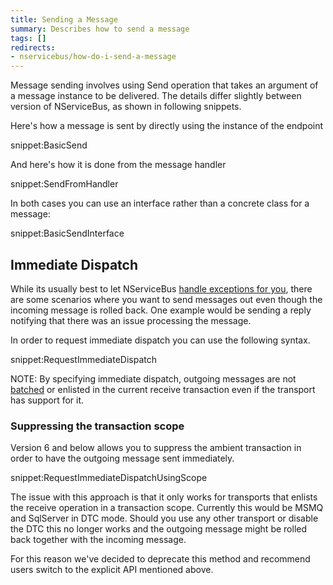 ```yaml
---
title: Sending a Message
summary: Describes how to send a message
tags: []
redirects:
- nservicebus/how-do-i-send-a-message
---
```


Message sending involves using Send operation that takes an argument of a message instance to be delivered. The details differ slightly between version of NServiceBus, as shown in following snippets.

Here's how a message is sent by directly using the instance of the endpoint

snippet:BasicSend

And here's how it is done from the message handler

snippet:SendFromHandler

In both cases you can use an interface rather than a concrete class for a message:

snippet:BasicSendInterface

## Immediate Dispatch

While its usually best to let NServiceBus [handle exceptions for you](/nservicebus/errors), there are some scenarios where you want to send messages out even though the incoming message is rolled back. One example would be sending a reply notifying that there was an issue processing the message. 

In order to request immediate dispatch you can use the following syntax.

snippet:RequestImmediateDispatch

NOTE: By specifying immediate dispatch, outgoing messages are not [batched](/nservicebus/messaging/batched-dispatch.md) or enlisted in the current receive transaction even if the transport has support for it.

### Suppressing the transaction scope

Version 6 and below allows you to suppress the ambient transaction in order to have the outgoing message sent immediately.

snippet:RequestImmediateDispatchUsingScope

The issue with this approach is that it only works for transports that enlists the receive operation in a transaction scope. Currently this would be MSMQ and SqlServer in DTC mode. Should you use any other transport or disable the DTC this no longer works and the outgoing message might be rolled back together with the incoming message. 

For this reason we've decided to deprecate this method and recommend users switch to the explicit API mentioned above.



